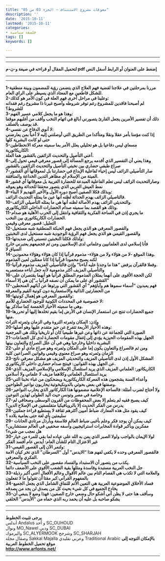 ```yaml
---
title: "معوقات مشروع الاستئناف – الجزء 03 من 05"
description: ''
date: '2015-10-11'
lastmod: '2015-10-11'
categories:
- فلسفة سياسية
tags: []
keywords: []

---
```

---

---

**لتحميل المقال أو قراءته في صيغة و-ن-م pdf إضغط على العنوان أو الرابط أسفل النص**

---



---

**1-مررنا بمرحلتين في علاجنا لقضية فهم العلاج الذي يتضمن رؤية للمضمون وبينة منطقية للشكل قاطعين مع المعتاد الذي يسيطر على الراي العام.  
2-وعلينا في مراحل أخرى فهم العلة في كون الأمر هو كذلك:  
لم أصبحنا فاقدين للمشروع رغم توفر شروطه وأصبح غيرنا ذا مشروع رغم فقدانه للشروط؟  
3-وهذا هو ما يجعل كلامي عسير الفهم:  
ذلك أن تفسير الأمرين يجعل القارئ يتصورني أبالغ في اتهام النخب وأقف من أغلبهم موقفا قد يوصف بالصلف.  
4-لا أنوي الدفاع عن نفسي:  
إذا كنت مؤمنا بأمر عقلا ونقلا ومتأكدا من الطريق التي أوصلتني إليه لا أعبأ بمن يعارضني حتى لو كانت البشرية كلها  
5-مسعاي ليس دفاعيا بل هو تحليلي يعلل الأمر بما سميته معركة الانحطاطين الكاريكاتورية:  
أعني التأصيل والتحديث الزائفين بالقشور هما العلة.  
6-وهذا يعني أن التفسير الذي أقدمه يرجع المسألة إلى قصور معرفي قيمي تحول إلى صراع طبقي حضاري بين نخبتي التأصيل والتحديث الزائفين بالقشور  
7-صار التأصيلي الزائف ليس إحياء لفاعلية الإبداع في حضارتنا بل لمعوقاتها أي القشور الميتة من الإسلام أي مظاهر التدين الخداعة والمنافقة.  
8-وصارالتحديث الزائف ليس تعلم الفاعلية المبدعة للحضارة الغربية بل معوقاتها أي قشور نمط العيش الغربي الذي يتصور محققا للحداثة وهو يعوقه  
9-وبذلك فكلا الصفين أصبح دوره الأول والأخير التهديم لا البناء:  
فالتاصيلي الزائف يهدم الحداثة لظنه أنها عين ما يمثله التحديث الزائف.  
10-والتحديثي الزائف يهدم الأصالة لظنه أنها هي ما يمثله التأصيلي الزائف.  
وذلك هو القصد بما سميته صدام الحضارات الداخلي الكاريكاتوري.  
11-ما يجري إذن في الساحة الفكرية والثقافية وانتقل إلى الحرب الأهلية هو صدام الحضارات الكاريكاتوري بين النخب.  
التعليل: قصور معرفي وقيمي  
12-والقصور المعرفي هو الذي يجعل فهم الحبكة المنطقية شبه مستحيل  
والقصور القيمي هو الذي يجعل فهم الرؤية الوجودية شبه مستحيل لدى النخبتين  
13-ولذلك فكلتا النخبتين تنسبني إلى ضديدتها:  
فأنا إسلامي لدى العلمانيين وعلماني لدى الإسلاميين ومن ثم فجميعهم يعتبرني خارج السياق لا  
14-وهذا الموقع -لا من هؤلاء ولا من هؤلاء- مذموم قرآنيا إذا كان هؤلاء وهؤلاء محمودين.  
لكنه يصبح محمودا قرآنيا إذا كانا ممثلين لعين المذموم  
15-وفعلا فالقرآن يرفض “هذا ما وجدنا عليه آباءنا” وإذن فالتأصيلي المزيف مذموم قرآنيا.  
والتأصيلي المزيف أكثر مذمومية لأنه جعل آباءه مستعمريه  
16-لكن الحجة الأقوى على أنهما يمثلان المذموم المطلق قرآنيا هو أنهما يقتصران على القشور أي على ما يمكن أن نصفه قرآنيا بـ”إن هي إلا أسماء”  
17-فهم يعبدون “أسماء سموها هم وآباؤهم” أي القشور التي ورثوها عن آبائهم المنحطين من الحضارتين الذاتية والاستعمارية دون كونية القيم والمعرفة  
18-والقصور المعرفي هو إهمال كونيتها:  
لا خصوصية في المحددات الكونية للوجود الحضاري للأمم:  
وهي ما سميته الأحياز الخمسة كما سأذكر بها.  
19-جميع الحضارات تنتج عن استعمار الإنسان في الأرض إما بقيم تخلدها إليها أو تحررها منها.  
وإذن: المكان وثمرته الثروة وفي الزمان وثمرته التراث  
20-وهذه الأحياز الأربعة تتفرع عن حيز متقدم عليها وهو أصلها:  
الصورة التي للجماعة عن ذاتها وعن غيرها طبيعيا كان أو تاريخيا وتلك هي المرجعية  
21-الجهل بهذه المقومات الحيزية يؤدي إلى إغفال مقومات الحضارة لدى كل الجماعات البشرية داخليا وخارجيا وهي في آن علل الصراع والتعاون بينها  
22-ومن ثم فالصراع والتعاون يكون إما على المكان وثمرته وهو صراع مادي أو على الزمان وثمرته وهو صراع معنوي وقيمي وقوانين الصراعين كلية  
23-المشكل الأول إذن لدى التأصيلي المزيف والتحديثي المزيف هو مشكل معرفي ناتج عن الجهل بهذه القوانين: فينتج صدام حضاري داخلي كاريكاتوري.  
24-الكاريكاتور: العلماني المزيف الذي يريد استئصال الإسلامي والإسلامي المزيف الذي يريد استئصال العلماني وكلاهما مزيف لا علماني ولا أسلامي  
25-وأعداء السنة يشجعون هذه المعركة الكاريكاتورية ويضحكون من غباء نخبنا التي وصفتها في بعض بحوثي بالدونكيخوتية:يحاربون نواعير الطواحين.  
26-ولا أحتاج لضرب أمثلة: فالساحة الإعلامية مضمونها هذا الكاركاتور الذي يحارب النواعير وخاصة في مصر وتونس حيث اليد الطولى لهذين النوعين  
27-كيف يصبح فقيه لم يتعلم إلا بعض المحفوظات من القرون الوسطى وصحافي لم يدرس من الفكر الحديث إلا بالروبافيكيا متفلسفين في الإصلاح الدين؟  
28-كيف يقود مثل هذه المعارك ضباط أميين أكثرهم ثقافة لا يستطيع قراءة جملتين سليمتين بأي لغة حتى بعامية بلاده ؟  
29- كيف يمكن أن يوجد فكر وعلم بأغبى ضباط العالم فلاسفة وبأرذل مرتادي الحانات مفكرين وبأكبر قوادة المخابرات استراتيجيين وأسفه صحفيي في العالم مستشارين؟  
هل نعجب من شيء؟  
30-لولا الإيمان بالواجب ولولا الصبر الذي يمن به الله على عباده لما بقي للمرء من خيار غير الاعتزال التام للشأن العام: أيدس عام أفسد الفكر  
31-ولنمر الآن إلى القصور القيمي:  
فالقصور المعرفي وحده لا يكفي لفهم هذا “الايدس” أول “السرطان” الذي نخر كيان الامة الفكري والمعرفي.  
32-يكذب من يتصور أن الاستبداد والفساد مقصور على النخب السياسية.  
جل النخب العربية مستبدة وفاسدة ومثلها بقية الشعب الأقوى على الأضعف دائما  
33-والعلامة التي لا تكذب هي الفصام التام بين عالم الأقوال وعالم الأفعال أعني أكبر رذيلة بالمفهوم القرآني:كبر مقتا أن تقولوا ما لا تفعلون  
34-فساد الأخلاق الموضوعية العربية هي التعين الأتم للنفاق الشامل الذي يجعل الجميع يخادع الجميع في كل شيء بحيث كل من يصدق لن يجد من يصدقه  
35-وسأقف هنا حتى لا يظن أني أشكو حال وضعي خارج الصفين: فهذا وضع لا ينبغي أن يشكو صاحبه بل عليه أن يحمد ربه الذي حماه من “الأيدس” الخلقي**

---

---

**يرجى تثبيت الخطوط**   
 أندلس Andalus  و أحد SC\_OUHOUD  
 ونوال MO\_Nawel  ودبي SC\_DUBAI   
 واليرموك SC\_ALYERMOOK  وشرجح SC\_SHARJAH   
 وصقال مجلة Sakkal Majalla وعربي تقليدي Traditional Arabic  **بالإمكان التوجه إلى موقع تحميل الخطوط العربية  
 http://www.arfonts.net/**

---

###